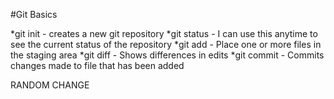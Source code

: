 #Git Basics

*git init - creates a new git repository
*git status - I can use this anytime to see the current status of the repository 
*git add - Place one or more files in the staging area
*git diff - Shows differences in edits
*git commit - Commits changes made to file that has been added


RANDOM CHANGE